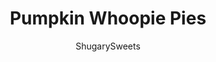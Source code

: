 ---
layout: ../../layouts/MarkdownPostLayout.astro
title: Pumpkin Whoopie Pies 
author: ShugarySweets
pubDate: 2020-11-17
description: "These soft Pumpkin Whoopie Pies are filled with a cream cheese icing that makes them irresistible. Best of all, you don&#x27;t need any special equipment!"
image_url: https://www.shugarysweets.com/wp-content/uploads/2021/09/pumpkin-whoopie-pies-facebook.jpg
tags: ["Cookies","American"]
calories: 387
protein: 3
carbohydrates: 59
fats: 16
fiber: 1
ingredients: ["1 cup light brown sugar, packed","1 cup granulated sugar","1 cup vegetable oil","1 can (15oz) pure pumpkin","2 large eggs","1 teaspoon vanilla extract","3 1/2 cups all-purpose flour","1 teaspoon baking soda","1 teaspoon baking powder","1 Tablespoon cinnamon","1/2 teaspoon ground ginger","1/2 teaspoon ground nutmeg","1/4 teaspoon ground cloves","1/2 teaspoon kosher salt","1 pkg (8oz) cream cheese, softened","1/3 cup butter, softened","4 cups powdered sugar","3 Tablespoons heavy cream"]
serves: 20
time: "30 minutes"
prepTime: "15 minutes"
instructions: ["Preheat oven to 350 degrees F. Line a cookie sheet with parchment paper.","In large mixing bowl, mix all ingredients for whoopie pies until blended.","Spoon batter into a large ziploc bag. Snip of corner of bag. Pipe circles of filling, using a spiral rotation, onto a parchment paper lined baking sheet (my circles were about 2 1/2 inch). Bake in a 350 degree oven for 12-15 minutes. Remove and cool.","When completely cooled, make the filling. Beat cream cheese and butter for 3 minutes in mixer.","Add powdered sugar and heavy cream. Beat an additional 3 minutes until fluffy. Add more cream if necessary.","Scoop tablespoons of filling onto one whoopie pie and top it with a matching sized cookie."]
nutrition: ["387 calories","59 grams carbohydrates","31 milligrams cholesterol","16 grams fat","1 grams fiber","3 grams protein","4 grams saturated fat","164 grams sodium","41 grams sugar","0 grams trans fat","11 grams unsaturated fat"]
---